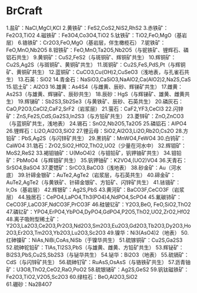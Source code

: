 # BrCraft

  1.盐矿：NaCl,MgCl,KCl
  2.黄铁矿：FeS2,CoS2,NiS2,RhS2
  3.赤铁矿：Fe2O3,TiO2
  4.磁铁矿：Fe3O4,Co3O4,TiO2
  5.钛铁矿：TiO2,FeO,MgO（基岩层）
  6.铬铁矿：Cr2O3,FeO,MgO（基岩层，伴生橄榄石）
  7.铌铁矿：FeO,MnO,Nb2O5
  8.钽铁矿：FeO,MnO,Ta2O5,Nb2O5（与铌铁矿、锂辉石、磷铝石共生）
  9.黄铜矿：CuS2,FeS2（与斑铜矿、辉铜矿共生）
  10.辉铜矿：Cu2S,Ag2S（与斑铜矿、黄铜矿共生）
  11.斑铜矿：Cu2S,FeS,PdS,Pt（与辉铜矿、黄铜矿共生）
  12.蓝铜矿：CuCO3,Cu(OH)2,CuSeO3（浅地表，与孔雀石共生）
  13.石英：SiO2
  14.青金石：NaSiO3,CaSiO3,NaAlO2,Ca(AlO2)2,Na2S,CaS
  15.铝土矿：Al2O3
  16.雄黄：As4S4（与雌黄、辰砂、辉锑矿共生）
  17.雌黄：As2S3（与雄黄、辉锑矿、辰砂共生）
  18.辰砂：HgS（与辉锑矿、雄黄、雌黄共生）
  19.辉锑矿：Sb2S3,Sb2Se3（与黄铁矿、辰砂、石英共生）
  20.磷灰石：CaO,P2O3,CaCl2,CaF2,SrF2（岩浆层）
  21.萤石：CaF2,YF3,CeCl3
  22.闪锌矿：ZnS,Fe2S,CdS,Ga2S3,In2S3（与方铅矿共生）
  23.菱锌矿：ZnO,ZnCO3（与蓝铜矿共生，浅地表）
  24.锡石：SnO2,Nb2O5,Ta2O5
  25.磷铝石：AlPO4
  26.锂辉石：Li2O,Al2O3,SiO2
  27.锂云母：SiO2,Al2O3,Li2O,Rb2O,Cs2O
  28.方铅矿：PbS,Ag2S（与闪锌矿共生）
  29.黑钨矿：MnWO4,FeWO4
  30.白钨矿：CaWO4
  31.锆石：ZrO2,SiO2,HfO2,ThO2,UO2（少量在河水中）
  32.辉钼矿：MoS2,ReS2
  33.褐钼铀矿：U(MoO4)2（与钼铅矿，钒钾铀矿共生）
  34.钼铅矿：PbMoO4（与辉钼矿共生）
  35.钒钾铀矿：K2VO4,(UO2)VO4
  36.天青石：SrSO4,BaSO4
  37.菱锶矿：SrCO3,BaCO3（浅地表）
  38.砂金矿：Au（河水底）
  39.针碲金银矿：AuTe2,AgTe2（岩浆层，与石英共生）
  40.碲金矿：AuTe2,AgTe2（与黄铁矿、针碲金银矿、方铅矿、闪锌矿共生）
  41.铱锇矿：Ir,Os（基岩层）
  42.辉银矿：Ag2S,PbS
  43.黄河矿：BaCO3F,CeCO3F（岩浆层）
  44.独居石：CePO4,LaPO4,Th3(PO4)4,NdPO4,ScPO4
  45.氟碳铈矿：CeCO3F,LaCO3F,NdCO3F,PrCO3F
  46.硅铍钇矿：Y2O3,BeO,	FeO,SiO2,ThO2
  47.磷钇矿：YPO4,ErPO4,YbPO4,DyPO4,GdPO4,P2O5,ThO2,UO2,ZrO2,HfO2
  48.离子吸附型稀土矿：Y2O3,La2O3,Ce2O3,Pr2O3,Nd2O3,Sm2O3,Eu2O3,Gd2O3,Tb2O3,Dy2O3,Ho2O3,Er2O3,Tm2O3,Yb2O3,Lu2O3,Sc2O3
  49.镍华：Ni3(AsO4)2（地表）
  50.红砷镍矿：NiAs,NiBi,CoAs,NiSb（于镍华共生）
  51.硫镓铜矿：Cu2S,Ga2S3
  52.硫砷铊铅矿：TlAs,Tl2S3,PbS（与雄黄、雌黄、方铅矿共生）
  53.辉铋矿：Bi2S3,PbS,Cu2S,Sb2S3（与铋华共生）
  54.铋华：Bi2O3（地表）
  55.硫镉矿：CdS（与闪锌矿共生）
  56.硫砷钌矿：RuAsS,OsAsS（与铬铁矿共生）
  57.沥青铀矿：U3O8,ThO2,CeO2,RaO,PoO2
  58.硫银锗矿：Ag2S,GeS2
  59.钒钛磁铁矿：Fe2O3,TiO2,V2O5,Sc2O3
  60.绿柱石：BeO,Al2O3,SiO2 	
  61.硼砂：Na2B4O7
